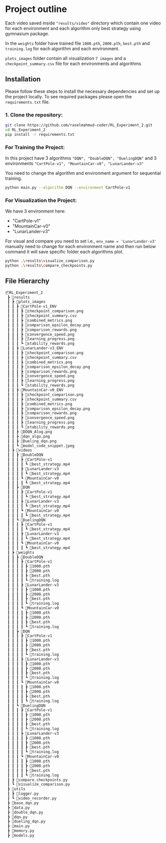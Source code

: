 # Project outline

Each video saved inside `"results/video"` directory which contain one video for each environment and each algorithm only best strategy using gymnasium package.

In the `weights` folder have trained file `1000.pth`, `2000.pth`, `best.pth` and `training.log` for each algorithm and each environment.

`plots_images` folder contain all visualization `7 images` and a `checkpoint_summary.csv` file for each environments and algorithms

## Installation

Please follow these steps to install the necessary dependencies and set up the project locally. To see required packages please open the `requirements.txt` file.

### 1. Clone the repository:

```bash
git clone https://github.com/raselmahmud-coder/RL_Experiment_2.git
cd RL_Experiment_2
pip install -r requirements.txt
```

### For Training the Project:
In this project have 3 algorithms `"DQN", "DoubleDQN", "DuelingDQN"` and 3 environments `"CartPole-v1", "MountainCar-v0", "LunarLander-v3"`

You need to change the algorithm and environment argument for sequential training.

```bash
python main.py --algorithm DQN --environment CartPole-v1     
```

### For Visualization the Project:
We have 3 environment here:
- "CartPole-v1"
- "MountainCar-v0"
- "LunarLander-v3"


For visual and compare you need to set i.e., `env_name = 'LunarLander-v3'` manually need to change for each environment name and then run below command it will save specific folder each algorithms plot.

```bash
python .\results\visualize_comparison.py    
python .\results\compare_checkpoints.py    
```


## File Hierarchy
```bash
📦RL_Experiment_2
 ┣ 📂results
 ┃ ┣ 📂plots_images
 ┃ ┃ ┣ 📂CartPole-v1_ENV
 ┃ ┃ ┃ ┣ 📜checkpoint_comparison.png
 ┃ ┃ ┃ ┣ 📜checkpoint_summary.csv
 ┃ ┃ ┃ ┣ 📜combined_metrics.png
 ┃ ┃ ┃ ┣ 📜comparison_epsilon_decay.png
 ┃ ┃ ┃ ┣ 📜comparison_rewards.png
 ┃ ┃ ┃ ┣ 📜convergence_speed.png
 ┃ ┃ ┃ ┣ 📜learning_progress.png
 ┃ ┃ ┃ ┗ 📜stability_rewards.png
 ┃ ┃ ┣ 📂LunarLander-v3_ENV
 ┃ ┃ ┃ ┣ 📜checkpoint_comparison.png
 ┃ ┃ ┃ ┣ 📜checkpoint_summary.csv
 ┃ ┃ ┃ ┣ 📜combined_metrics.png
 ┃ ┃ ┃ ┣ 📜comparison_epsilon_decay.png
 ┃ ┃ ┃ ┣ 📜comparison_rewards.png
 ┃ ┃ ┃ ┣ 📜convergence_speed.png
 ┃ ┃ ┃ ┣ 📜learning_progress.png
 ┃ ┃ ┃ ┗ 📜stability_rewards.png
 ┃ ┃ ┣ 📂MountainCar-v0_ENV
 ┃ ┃ ┃ ┣ 📜checkpoint_comparison.png
 ┃ ┃ ┃ ┣ 📜checkpoint_summary.csv
 ┃ ┃ ┃ ┣ 📜combined_metrics.png
 ┃ ┃ ┃ ┣ 📜comparison_epsilon_decay.png
 ┃ ┃ ┃ ┣ 📜comparison_rewards.png
 ┃ ┃ ┃ ┣ 📜convergence_speed.png
 ┃ ┃ ┃ ┣ 📜learning_progress.png
 ┃ ┃ ┃ ┗ 📜stability_rewards.png
 ┃ ┃ ┣ 📜DDQN_Alog.png
 ┃ ┃ ┣ 📜dqn_algo.png
 ┃ ┃ ┣ 📜Dueling_dqn.png
 ┃ ┃ ┗ 📜model_code_snippet.jpeg
 ┃ ┣ 📂videos
 ┃ ┃ ┣ 📂DoubleDQN
 ┃ ┃ ┃ ┣ 📂CartPole-v1
 ┃ ┃ ┃ ┃ ┗ 📜best_strategy.mp4
 ┃ ┃ ┃ ┣ 📂LunarLander-v3
 ┃ ┃ ┃ ┃ ┗ 📜best_strategy.mp4
 ┃ ┃ ┃ ┗ 📂MountainCar-v0
 ┃ ┃ ┃ ┃ ┗ 📜best_strategy.mp4
 ┃ ┃ ┣ 📂DQN
 ┃ ┃ ┃ ┣ 📂CartPole-v1
 ┃ ┃ ┃ ┃ ┗ 📜best_strategy.mp4
 ┃ ┃ ┃ ┣ 📂LunarLander-v3
 ┃ ┃ ┃ ┃ ┗ 📜best_strategy.mp4
 ┃ ┃ ┃ ┗ 📂MountainCar-v0
 ┃ ┃ ┃ ┃ ┗ 📜best_strategy.mp4
 ┃ ┃ ┗ 📂DuelingDQN
 ┃ ┃ ┃ ┣ 📂CartPole-v1
 ┃ ┃ ┃ ┃ ┗ 📜best_strategy.mp4
 ┃ ┃ ┃ ┣ 📂LunarLander-v3
 ┃ ┃ ┃ ┃ ┗ 📜best_strategy.mp4
 ┃ ┃ ┃ ┗ 📂MountainCar-v0
 ┃ ┃ ┃ ┃ ┗ 📜best_strategy.mp4
 ┃ ┣ 📂weights
 ┃ ┃ ┣ 📂DoubleDQN
 ┃ ┃ ┃ ┣ 📂CartPole-v1
 ┃ ┃ ┃ ┃ ┣ 📜1000.pth
 ┃ ┃ ┃ ┃ ┣ 📜2000.pth
 ┃ ┃ ┃ ┃ ┣ 📜best.pth
 ┃ ┃ ┃ ┃ ┗ 📜training.log
 ┃ ┃ ┃ ┣ 📂LunarLander-v3
 ┃ ┃ ┃ ┃ ┣ 📜1000.pth
 ┃ ┃ ┃ ┃ ┣ 📜2000.pth
 ┃ ┃ ┃ ┃ ┣ 📜best.pth
 ┃ ┃ ┃ ┃ ┗ 📜training.log
 ┃ ┃ ┃ ┗ 📂MountainCar-v0
 ┃ ┃ ┃ ┃ ┣ 📜1000.pth
 ┃ ┃ ┃ ┃ ┣ 📜2000.pth
 ┃ ┃ ┃ ┃ ┣ 📜best.pth
 ┃ ┃ ┃ ┃ ┗ 📜training.log
 ┃ ┃ ┣ 📂DQN
 ┃ ┃ ┃ ┣ 📂CartPole-v1
 ┃ ┃ ┃ ┃ ┣ 📜1000.pth
 ┃ ┃ ┃ ┃ ┣ 📜2000.pth
 ┃ ┃ ┃ ┃ ┣ 📜best.pth
 ┃ ┃ ┃ ┃ ┗ 📜training.log
 ┃ ┃ ┃ ┣ 📂LunarLander-v3
 ┃ ┃ ┃ ┃ ┣ 📜1000.pth
 ┃ ┃ ┃ ┃ ┣ 📜2000.pth
 ┃ ┃ ┃ ┃ ┣ 📜best.pth
 ┃ ┃ ┃ ┃ ┗ 📜training.log
 ┃ ┃ ┃ ┗ 📂MountainCar-v0
 ┃ ┃ ┃ ┃ ┣ 📜1000.pth
 ┃ ┃ ┃ ┃ ┣ 📜2000.pth
 ┃ ┃ ┃ ┃ ┣ 📜best.pth
 ┃ ┃ ┃ ┃ ┗ 📜training.log
 ┃ ┃ ┗ 📂DuelingDQN
 ┃ ┃ ┃ ┣ 📂CartPole-v1
 ┃ ┃ ┃ ┃ ┣ 📜1000.pth
 ┃ ┃ ┃ ┃ ┣ 📜2000.pth
 ┃ ┃ ┃ ┃ ┣ 📜best.pth
 ┃ ┃ ┃ ┃ ┗ 📜training.log
 ┃ ┃ ┃ ┣ 📂LunarLander-v3
 ┃ ┃ ┃ ┃ ┣ 📜1000.pth
 ┃ ┃ ┃ ┃ ┣ 📜2000.pth
 ┃ ┃ ┃ ┃ ┣ 📜best.pth
 ┃ ┃ ┃ ┃ ┗ 📜training.log
 ┃ ┃ ┃ ┗ 📂MountainCar-v0
 ┃ ┃ ┃ ┃ ┣ 📜1000.pth
 ┃ ┃ ┃ ┃ ┣ 📜2000.pth
 ┃ ┃ ┃ ┃ ┣ 📜best.pth
 ┃ ┃ ┃ ┃ ┗ 📜training.log
 ┃ ┣ 📜compare_checkpoints.py
 ┃ ┗ 📜visualize_comparison.py
 ┣ 📂utils
 ┃ ┣ 📜logger.py
 ┃ ┗ 📜video_recorder.py
 ┣ 📜base_dqn.py
 ┣ 📜data.py
 ┣ 📜double_dqn.py
 ┣ 📜dqn.py
 ┣ 📜dueling_dqn.py
 ┣ 📜main.py
 ┣ 📜memory.py
 ┣ 📜models.py